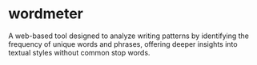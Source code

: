 # wordmeter
A web-based tool designed to analyze writing patterns by identifying the frequency of unique words and phrases, offering deeper insights into textual styles without common stop words.
